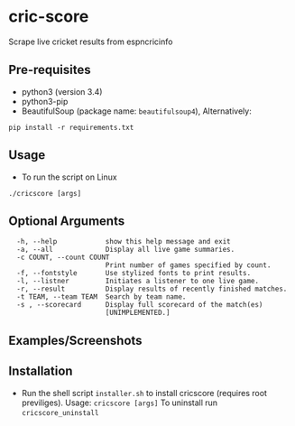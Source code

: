 # cric-score
Scrape live cricket results from espncricinfo

## Pre-requisites
* python3 (version 3.4)
* python3-pip
* BeautifulSoup (package name: ```beautifulsoup4```), Alternatively:
```
pip install -r requirements.txt
```

## Usage
* To run the script on Linux
```
./cricscore [args]
```

## Optional Arguments
```
  -h, --help            show this help message and exit
  -a, --all             Display all live game summaries.
  -c COUNT, --count COUNT
                        Print number of games specified by count.
  -f, --fontstyle       Use stylized fonts to print results.
  -l, --listner         Initiates a listener to one live game.
  -r, --result          Display results of recently finished matches.
  -t TEAM, --team TEAM  Search by team name.
  -s , --scorecard      Display full scorecard of the match(es)
                        [UNIMPLEMENTED.]
```

## Examples/Screenshots

## Installation
* Run the shell script ```installer.sh```
to install cricscore (requires root previliges).
Usage: ```cricscore [args]```
To uninstall run ```cricscore_uninstall```
